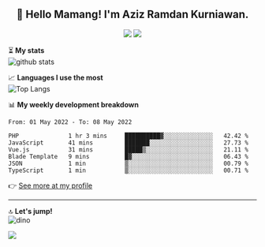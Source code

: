 <h2 align="center">👋 Hello Mamang! I'm Aziz Ramdan Kurniawan.</h2>  
<p align="center">
  <img src="https://komarev.com/ghpvc/?username=azizramdan">
  <img src="https://wakatime.com/badge/user/90056fa0-4c31-4eca-954e-2a3ac05896f9.svg">
</p>
    
⏳ **My stats**  
![github stats](https://github-readme-stats.vercel.app/api?username=azizramdan&show_icons=true&count_private=true&title_color=000&hide_border=true&hide_title=true)  

📈 **Languages I use the most**  
![Top Langs](https://github-readme-stats.vercel.app/api/top-langs/?username=azizramdan&layout=compact&langs_count=6&hide=tsql&hide_border=true&hide_title=true&exclude_repo=Futsal-Go,Futsal-Go-Admin,Sistem-Informasi-Sensus-Harian-Rawat-Inap)  

📊 **My weekly development breakdown**
<!--START_SECTION:waka-->

```text
From: 01 May 2022 - To: 08 May 2022

PHP              1 hr 3 mins     ██████████▓░░░░░░░░░░░░░░   42.42 %
JavaScript       41 mins         ███████░░░░░░░░░░░░░░░░░░   27.73 %
Vue.js           31 mins         █████▒░░░░░░░░░░░░░░░░░░░   21.11 %
Blade Template   9 mins          █▓░░░░░░░░░░░░░░░░░░░░░░░   06.43 %
JSON             1 min           ▒░░░░░░░░░░░░░░░░░░░░░░░░   00.79 %
TypeScript       1 min           ▒░░░░░░░░░░░░░░░░░░░░░░░░   00.71 %
```

<!--END_SECTION:waka-->
👉 [See more at my profile](https://wakatime.com/@azizramdan)
***
🔝 **Let's jump!**  
![dino](https://raw.githubusercontent.com/azizramdan/azizramdan/master/dino.gif)  

![](https://hit.yhype.me/github/profile?user_id=27954794)
